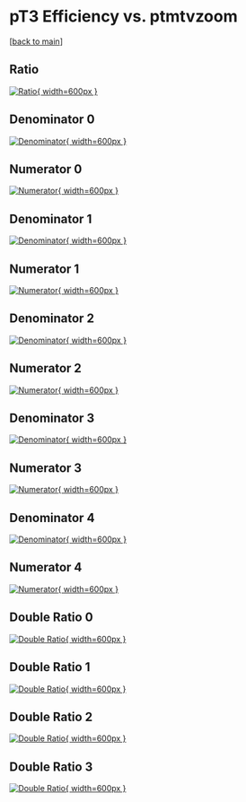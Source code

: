 # pT3 Efficiency vs. ptmtvzoom

[[back to main](./)]



## Ratio

[![Ratio](../mtv/var/pT3_vtr_0_1_eff_ptmtvzoom.png){ width=600px }](../mtv/var/pT3_vtr_0_1_eff_ptmtvzoom.pdf)

## Denominator 0

[![Denominator](../mtv/den/pT3_vtr_0_1_eff_ptmtvzoom_den0.png){ width=600px }](../mtv/den/pT3_vtr_0_1_eff_ptmtvzoom_den0.pdf)

## Numerator 0

[![Numerator](../mtv/num/pT3_vtr_0_1_eff_ptmtvzoom_num0.png){ width=600px }](../mtv/num/pT3_vtr_0_1_eff_ptmtvzoom_num0.pdf)

## Denominator 1

[![Denominator](../mtv/den/pT3_vtr_0_1_eff_ptmtvzoom_den1.png){ width=600px }](../mtv/den/pT3_vtr_0_1_eff_ptmtvzoom_den1.pdf)

## Numerator 1

[![Numerator](../mtv/num/pT3_vtr_0_1_eff_ptmtvzoom_num1.png){ width=600px }](../mtv/num/pT3_vtr_0_1_eff_ptmtvzoom_num1.pdf)

## Denominator 2

[![Denominator](../mtv/den/pT3_vtr_0_1_eff_ptmtvzoom_den2.png){ width=600px }](../mtv/den/pT3_vtr_0_1_eff_ptmtvzoom_den2.pdf)

## Numerator 2

[![Numerator](../mtv/num/pT3_vtr_0_1_eff_ptmtvzoom_num2.png){ width=600px }](../mtv/num/pT3_vtr_0_1_eff_ptmtvzoom_num2.pdf)

## Denominator 3

[![Denominator](../mtv/den/pT3_vtr_0_1_eff_ptmtvzoom_den3.png){ width=600px }](../mtv/den/pT3_vtr_0_1_eff_ptmtvzoom_den3.pdf)

## Numerator 3

[![Numerator](../mtv/num/pT3_vtr_0_1_eff_ptmtvzoom_num3.png){ width=600px }](../mtv/num/pT3_vtr_0_1_eff_ptmtvzoom_num3.pdf)

## Denominator 4

[![Denominator](../mtv/den/pT3_vtr_0_1_eff_ptmtvzoom_den4.png){ width=600px }](../mtv/den/pT3_vtr_0_1_eff_ptmtvzoom_den4.pdf)

## Numerator 4

[![Numerator](../mtv/num/pT3_vtr_0_1_eff_ptmtvzoom_num4.png){ width=600px }](../mtv/num/pT3_vtr_0_1_eff_ptmtvzoom_num4.pdf)

## Double Ratio 0

[![Double Ratio](../mtv/ratio/pT3_vtr_0_1_eff_ptmtvzoom_ratio0.png){ width=600px }](../mtv/ratio/pT3_vtr_0_1_eff_ptmtvzoom_ratio0.pdf)

## Double Ratio 1

[![Double Ratio](../mtv/ratio/pT3_vtr_0_1_eff_ptmtvzoom_ratio1.png){ width=600px }](../mtv/ratio/pT3_vtr_0_1_eff_ptmtvzoom_ratio1.pdf)

## Double Ratio 2

[![Double Ratio](../mtv/ratio/pT3_vtr_0_1_eff_ptmtvzoom_ratio2.png){ width=600px }](../mtv/ratio/pT3_vtr_0_1_eff_ptmtvzoom_ratio2.pdf)

## Double Ratio 3

[![Double Ratio](../mtv/ratio/pT3_vtr_0_1_eff_ptmtvzoom_ratio3.png){ width=600px }](../mtv/ratio/pT3_vtr_0_1_eff_ptmtvzoom_ratio3.pdf)

